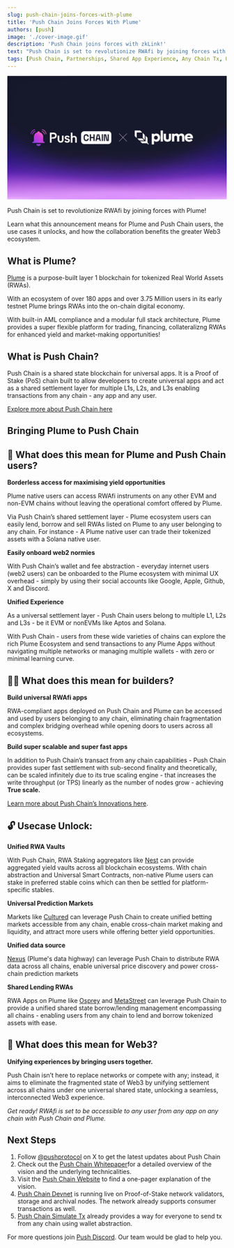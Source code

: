 ```yaml
---
slug: push-chain-joins-forces-with-plume
title: 'Push Chain Joins Forces With Plume'
authors: [push]
image: './cover-image.gif'
description: 'Push Chain joins forces with zkLink!'
text: "Push Chain is set to revolutionize RWAfi by joining forces with Plume! Learn what this announcement means for Plume and Push Chain users, the use cases it unlocks, and how the collaboration benefits the greater Web3 ecosystem."
tags: [Push Chain, Partnerships, Shared App Experience, Any Chain Tx, Universal Smart Contracts, Shared State Blockchain, Consumer Tx, Parallel Validators, Dynamic Sharding]
---
```


![Cover image of Push Chain joins forces with Plume ](./cover-image.webp)

<!--truncate-->

Push Chain is set to revolutionize RWAfi by joining forces with Plume!

Learn what this announcement means for Plume and Push Chain users, the use cases it unlocks, and how the collaboration benefits the greater Web3 ecosystem.

## What is Plume?

[Plume](https://plumenetwork.xyz/) is a purpose-built layer 1 blockchain for tokenized Real World Assets (RWAs).

With an ecosystem of over 180 apps and over 3.75 Million users in its early testnet Plume brings RWAs into the on-chain digital economy.

With built-in AML compliance and a modular full stack architecture, Plume provides a super flexible platform for trading, financing, collateralizng RWAs for enhanced yield and market-making opportunities!

## What is Push Chain?

Push Chain is a shared state blockchain for universal apps. It is a Proof of Stake (PoS) chain
built to allow developers to create universal apps and act as a shared settlement layer for multiple L1s, L2s, and L3s enabling transactions from any chain - any app and any user.

[Explore more about Push Chain here](https://push.org)


## Bringing Plume to Push Chain

## 👥 What does this mean for Plume and Push Chain users?

**Borderless access for maximising yield opportunities**

Plume native users can access RWAfi instruments on any other EVM and non-EVM chains without leaving the operational comfort offered by Plume.


Via Push Chain’s shared settlement layer - Plume ecosystem users can easily lend, borrow and sell RWAs listed on Plume to any user belonging to any chain. 
For instance - A Plume native user can trade their tokenized assets with a Solana native user.

**Easily onboard web2 normies**

With Push Chain’s wallet and fee abstraction - everyday internet users (web2 users) can be onboarded to the Plume ecosystem with minimal UX overhead - simply by using their social accounts like Google, Apple, Github, X and Discord.


**Unified Experience**

As a universal settlement layer - Push Chain users belong to multiple L1, L2s and L3s - be it EVM or nonEVMs like Aptos and Solana.

With Push Chain - users from these wide varieties of chains can explore the rich Plume Ecosystem and send transactions to any Plume Apps without navigating multiple networks or managing multiple wallets - with zero or minimal learning curve.


## 👷‍♂️ What does this mean for builders?

**Build universal RWAfi apps**

RWA-compliant apps deployed on Push Chain and Plume can be accessed and used by users belonging to any chain, eliminating chain fragmentation and complex bridging overhead while opening doors to users across all ecosystems.

**Build super scalable and super fast apps**

In addition to Push Chain’s transact from any chain capabilities - Push Chain provides super fast settlement with sub-second finality and theoretically, can be scaled infinitely due to its true scaling engine - that increases the write throughput (or TPS) linearly as the number of nodes grow - achieving **True scale.**  

[Learn more about Push Chain’s Innovations here](https://push.org/blog/innovations-by-push-chain/).


## 🔓 Usecase Unlock:

**Unified RWA Vaults** 

With Push Chain, RWA Staking aggregators like [Nest](https://nest.credit/) can provide aggregated yield vaults across all blockchain ecosystems. With chain abstraction and Universal Smart Contracts, non-native Plume users can stake in preferred stable coins which can then be settled for platform-specific stables.

**Universal Prediction Markets** 

Markets like [Cultured](https://cultured.finance/) can leverage Push Chain to create unified betting markets accessible from any chain, enable cross-chain market making and liquidity, and attract more users while offering better yield opportunities.

**Unified data source** 

[Nexus](https://docs.plumenetwork.xyz/plume/nexus-data-highway/overview) (Plume's data highway) can leverage Push Chain to distribute RWA data across all chains, enable universal price discovery and power cross-chain prediction markets

**Shared Lending RWAs** 

RWA Apps on Plume like [Osprey](https://osprey.market/) and [MetaStreet](https://metastreet.xyz/) can leverage Push Chain to provide a unified shared state borrow/lending management encompassing all chains - enabling users from any chain to lend and borrow tokenized assets with ease.


## **🌌** What does this mean for Web3?

**Unifying experiences by bringing users together.**

Push Chain isn’t here to replace networks or compete with any; instead, it aims to eliminate the fragmented state of Web3 by unifying settlement across all chains under one universal shared state, unlocking a seamless, interconnected Web3 experience.

*Get ready! RWAfi is set to be accessible to any user from any app on any chain with Push Chain and Plume.*

## Next Steps

1. Follow [@pushprotocol](https://x.com/pushprotocol) on X to get the latest updates about Push Chain
2. Check out the [Push Chain Whitepaper](https://whitepaper.push.org/)for a detailed overview of the vision and the underlying technicalities.
3. Visit the [Push Chain Website](https://push.org/chain) to find a one-pager explanation of the vision.
4. [Push Chain Devnet](https://scan.push.org/) is running live on Proof-of-Stake network validators, storage and archival nodes. The network already supports consumer transactions as well.
5. [Push Chain Simulate Tx](https://simulate.push.org) already provides a way for everyone to send tx from any chain using wallet abstraction.

For more questions join [Push Discord](https://discord.com/invite/pushprotocol). Our team would be glad to help you.